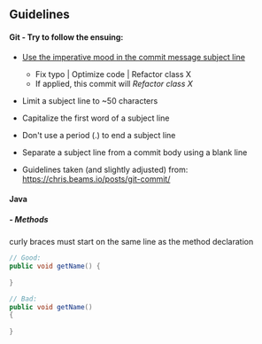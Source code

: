 ## Guidelines

#### Git - Try to follow the ensuing:
- <ins>Use the imperative mood in the commit message subject line</ins>
    - Fix typo | Optimize code | Refactor class X
    - If applied, this commit will *Refactor class X*
- Limit a subject line to ~50 characters
- Capitalize the first word of a subject line
- Don't use a period (.) to end a subject line
- Separate a subject line from a commit body using a blank line

- Guidelines taken (and slightly adjusted) from: https://chris.beams.io/posts/git-commit/

#### Java 

##### - Methods
curly braces must start on the same line as the method declaration
```java
// Good:
public void getName() {
    
}

// Bad:
public void getName()
{
    
}
```


